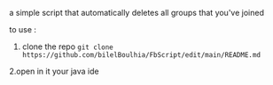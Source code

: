 a simple script that automatically deletes all groups that you've joined

to use :
1. clone the repo
    `git clone  https://github.com/bilelBoulhia/FbScript/edit/main/README.md`

2.open in it your java ide
